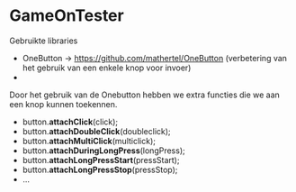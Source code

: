 # GameOnTester

Gebruikte libraries

* OneButton → https://github.com/mathertel/OneButton
  (verbetering van het gebruik van een enkele knop voor invoer)
* 

Door het gebruik van de Onebutton hebben we extra functies die we aan een knop kunnen toekennen.

* button.**attachClick**(click); 
* button.**attachDoubleClick**(doubleclick);
*  button.**attachMultiClick**(multiclick);
*  button.**attachDuringLongPress**(longPress);
* button.**attachLongPressStart**(pressStart);
*  button.**attachLongPressStop**(pressStop);
* ...